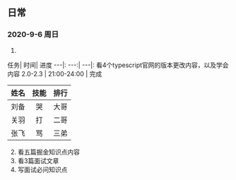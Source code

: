 ## 日常

### 2020-9-6 周日
 1.
  任务| 时间| 进度
  ---|: ---:| ---|: 
 看4个typescript官网的版本更改内容，以及学会内容 2.0-2.3 | 21:00-24:00 | 完成
 

姓名|技能|排行
--|:--:|--:
刘备|哭|大哥
关羽|打|二哥
张飞|骂|三弟

 2. 看五篇掘金知识点内容
 3. 看3篇面试文章
 4. 写面试必问知识点
